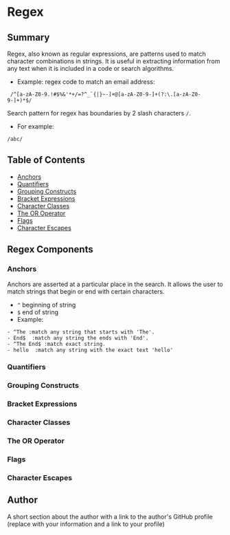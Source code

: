 # Regex

## Summary

Regex, also known as regular expressions, are patterns used to match character combinations in strings.  It is useful in extracting information from any text when it is included in a code or search algorithms. 
- Example: regex code to match an email address:
```
 /^[a-zA-Z0-9.!#$%&'*+/=?^_`{|}~-]+@[a-zA-Z0-9-]+(?:\.[a-zA-Z0-9-]+)*$/
```

Search pattern for regex has boundaries by 2 slash characters `/`.
- For example: 
```
/abc/
```

## Table of Contents

- [Anchors](#anchors)
- [Quantifiers](#quantifiers)
- [Grouping Constructs](#grouping-constructs)
- [Bracket Expressions](#bracket-expressions)
- [Character Classes](#character-classes)
- [The OR Operator](#the-or-operator)
- [Flags](#flags)
- [Character Escapes](#character-escapes)

## Regex Components

### Anchors

Anchors are asserted at a particular place in the search.  It allows the user to match strings that begin or end  with certain characters.
- `^` beginning of string
- `$` end of string
- Example:  
```
- ^The :match any string that starts with 'The'.
- End$  :match any string the ends with 'End'.
- ^The End$ :match exact string.
- hello  :match any string with the exact text 'hello' 
```

### Quantifiers

### Grouping Constructs

### Bracket Expressions

### Character Classes

### The OR Operator

### Flags

### Character Escapes

## Author

A short section about the author with a link to the author's GitHub profile (replace with your information and a link to your profile)
